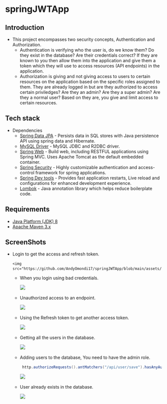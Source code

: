 # springJWTApp
## Introduction
- This project encompasses two security concepts, Authentication and Authorization.
    - Authentication is verifying who the user is, do we know them? Do they exist in the database? Are their credentials correct? If they are known to you then allow them into the application and give them a token which they will use to access resources (API endpoints) in the application.
    - Authorization is giving and not giving access to users to certain resources on the application based on the specific roles assigned to them. They are already logged in but are they authorized to access certain priviledges? Are they an admin? Are they a super admin? Are they a normal user? Based on they are, you give and limit access to certain resources.
## Tech stack
- Dependencies
    - [Spring Data JPA](https://spring.io/projects/spring-data-jpa)  - Persists data in SQL stores with Java persistence API using spring data and Hibernate.
    - [MySQL Driver](https://spring.io/guides/gs/accessing-data-mysql/)  - MySQL JDBC and R2DBC driver.
    - [Spring Web](https://spring.io/guides/gs/spring-boot/)  - Build web, including RESTFUL applications using Spring MVC. Uses Apache Tomcat as the default embedded container.
    - [Spring Security](https://spring.io/projects/spring-security)  - Highly customizable authentication and access-control framework for spring applications.
    - [Spring Dev tools](https://www.baeldung.com/spring-boot-devtools) - Provides fast application restarts, Live reload and configurations for enhanced development experience.
    - [Lombok](https://projectlombok.org/) - Java annotation library which helps reduce boilerplate code.
## Requirements

* [Java Platform (JDK) 8](http://www.oracle.com/technetwork/java/javase/downloads/index.html)
* [Apache Maven 3.x](http://maven.apache.org/)

## ScreenShots
- Login to get the access and refresh token.

      <img src="https://github.com/AndyOmondi17/springJWTApp/blob/main/assets/login.png"/>
      
   - When you login using bad credentials.

      <img src="https://github.com/AndyOmondi17/springJWTApp/blob/main/assets/badcredentials.png" />
   
   - Unauthorized access to an endpoint.

      <img src="https://github.com/AndyOmondi17/springJWTApp/blob/main/assets/notAdmin.png" />
   
   - Using the Refresh token to get another access token.

      <img src="https://github.com/AndyOmondi17/springJWTApp/blob/main/assets/refreshtoken.png" />
 
   - Getting all the users in the database.

      <img src="https://github.com/AndyOmondi17/springJWTApp/blob/main/assets/allusers.png" />
   
   - Adding users to the database, You need to have the admin role.
       
       ```java
        http.authorizeRequests().antMatchers("/api/user/save").hasAnyAuthority("ROLE_ADMIN")
       ```
   
      <img src="https://github.com/AndyOmondi17/springJWTApp/blob/main/assets/addMember.png" />

   - User already exists in the database.
    
      <img src="https://github.com/AndyOmondi17/springJWTApp/blob/main/assets/useralredyExists.png"/>


       
